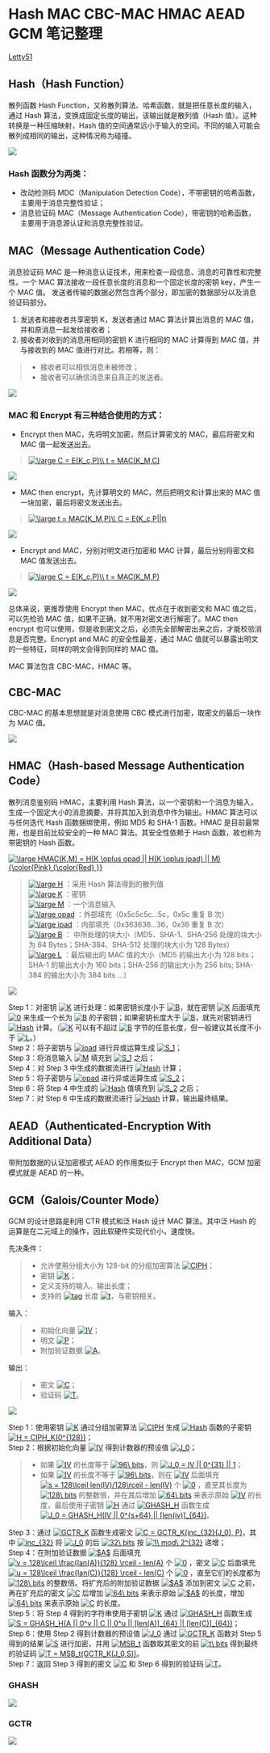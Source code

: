 # Hash MAC CBC-MAC HMAC AEAD GCM 笔记整理

[Letty51](https://github.com/letty51)

## Hash（Hash Function）

散列函数 Hash Function，又称散列算法、哈希函数，就是把任意长度的输入，通过 Hash 算法，变换成固定长度的输出，该输出就是散列值（Hash 值）。这种转换是一种压缩映射，Hash 值的空间通常远小于输入的空间。不同的输入可能会散列成相同的输出，这种情况称为碰撞。

![](https://github.com/Letty51/pictures/blob/master/Hash.png)

### Hash 函数分为两类：

- 改动检测码 MDC（Manipulation Detection Code），不带密钥的哈希函数，主要用于消息完整性验证；
- 消息验证码 MAC（Message Authentication Code），带密钥的哈希函数，主要用于消息源认证和消息完整性验证。

## MAC（Message Authentication Code）

消息验证码 MAC 是一种消息认证技术，用来检查一段信息、消息的可靠性和完整性。一个 MAC 算法接收一段任意长度的消息和一个固定长度的密钥 key，产生一个 MAC 值。
发送者传输的数据必然包含两个部分，即加密的数据部分以及消息验证码部分。
1. 发送者和接收者共享密钥 K，发送者通过 MAC 算法计算出消息的 MAC 值，并和原消息一起发给接收者；
2. 接收者对收到的消息用相同的密钥 K 进行相同的 MAC 计算得到 MAC 值，并与接收到的 MAC 值进行对比。若相等，则：
> - 接收者可以相信消息未被修改；
> - 接收者可以确信消息来自真正的发送者。

![](https://github.com/Letty51/pictures/blob/master/MAC.png)

### MAC 和 Encrypt 有三种结合使用的方式：

- Encrypt then MAC，先将明文加密，然后计算密文的 MAC，最后将密文和 MAC 值一起发送出去。
> <a href="https://www.codecogs.com/eqnedit.php?latex=\dpi{100}&space;\fn_cs&space;\large&space;C&space;=&space;E(K_c,P)\\&space;t&space;=&space;MAC(K_M,C)" target="_blank"><img src="https://latex.codecogs.com/png.latex?\dpi{100}&space;\fn_cs&space;\large&space;C&space;=&space;E(K_c,P)\\&space;t&space;=&space;MAC(K_M,C)" title="\large C = E(K_c,P)\\ t = MAC(K_M,C)" /></a>

![](https://github.com/Letty51/pictures/blob/master/Encrypt%20then%20MAC.png)

- MAC then encrypt，先计算明文的 MAC，然后把明文和计算出来的 MAC 值一块加密，最后将密文发送出去。
> <a href="https://www.codecogs.com/eqnedit.php?latex=\dpi{100}&space;\fn_cs&space;\large&space;t&space;=&space;MAC(K_M,P)\\&space;C&space;=&space;E(K_c,P||t)" target="_blank"><img src="https://latex.codecogs.com/png.latex?\dpi{100}&space;\fn_cs&space;\large&space;t&space;=&space;MAC(K_M,P)\\&space;C&space;=&space;E(K_c,P||t)" title="\large t = MAC(K_M,P)\\ C = E(K_c,P||t)" /></a>

![](https://github.com/Letty51/pictures/blob/master/MAC%20then%20Encrypt.png)

- Encrypt and MAC，分别对明文进行加密和 MAC 计算，最后分别将密文和 MAC 值发送出去。
> <a href="https://www.codecogs.com/eqnedit.php?latex=\dpi{100}&space;\fn_cs&space;\large&space;C&space;=&space;E(K_c,P)\\&space;t&space;=&space;MAC(K_M,P)" target="_blank"><img src="https://latex.codecogs.com/png.latex?\dpi{100}&space;\fn_cs&space;\large&space;C&space;=&space;E(K_c,P)\\&space;t&space;=&space;MAC(K_M,P)" title="\large C = E(K_c,P)\\ t = MAC(K_M,P)" /></a>

![](https://github.com/Letty51/pictures/blob/master/Encrypt%20and%20MAC.png)

总体来说，更推荐使用 Encrypt then MAC，优点在于收到密文和 MAC 值之后，可以先检验 MAC 值，如果不正确，就不用对密文进行解密了。MAC then encrypt 也可以使用，但是收到密文之后，必须先全部解密出来之后，才能校验消息是否完整。Encrypt and MAC 的安全性最差，通过 MAC 值就可以暴露出明文的一些特征，同样的明文会得到同样的 MAC 值。

MAC 算法包含 CBC-MAC，HMAC 等。

## CBC-MAC

CBC-MAC 的基本思想就是对消息使用 CBC 模式进行加密，取密文的最后一块作为 MAC 值。

![](https://github.com/Letty51/pictures/blob/master/CBC-MAC.png)

## HMAC（Hash-based Message Authentication Code）

散列消息鉴别码 HMAC，主要利用 Hash 算法，以一个密钥和一个消息为输入，生成一个固定大小的消息摘要，并将其加入到消息中作为输出。HMAC 算法可以与任何迭代 Hash 函数捆绑使用，例如 MD5 和 SHA-1 函数。HMAC 是目前最常用，也是目前比较安全的一种 MAC 算法。其安全性依赖于 Hash 函数，故也称为带密钥的 Hash 函数。

<a href="https://www.codecogs.com/eqnedit.php?latex=\dpi{100}&space;\fn_cs&space;\large&space;HMAC(K,M)&space;=&space;H(K&space;\oplus&space;opad&space;||&space;H(K&space;\oplus&space;ipad)&space;||&space;M){\color{Pink}&space;{\color{Red}&space;}}" target="_blank"><img src="https://latex.codecogs.com/png.latex?\dpi{100}&space;\fn_cs&space;\large&space;HMAC(K,M)&space;=&space;H(K&space;\oplus&space;opad&space;||&space;H(K&space;\oplus&space;ipad)&space;||&space;M){\color{Pink}&space;{\color{Red}&space;}}" title="\large HMAC(K,M) = H(K \oplus opad || H(K \oplus ipad) || M){\color{Pink} {\color{Red} }}" /></a>
> <a href="https://www.codecogs.com/eqnedit.php?latex=\inline&space;\dpi{100}&space;\fn_cs&space;\large&space;H" target="_blank"><img src="https://latex.codecogs.com/png.latex?\inline&space;\dpi{100}&space;\fn_cs&space;\large&space;H" title="\large H" /></a> ：采用 Hash 算法得到的散列值 \
> <a href="https://www.codecogs.com/eqnedit.php?latex=\inline&space;\dpi{100}&space;\fn_cs&space;\large&space;K" target="_blank"><img src="https://latex.codecogs.com/png.latex?\inline&space;\dpi{100}&space;\fn_cs&space;\large&space;K" title="\large K" /></a> ：密钥 \
> <a href="https://www.codecogs.com/eqnedit.php?latex=\inline&space;\dpi{100}&space;\fn_cs&space;\large&space;M" target="_blank"><img src="https://latex.codecogs.com/png.latex?\inline&space;\dpi{100}&space;\fn_cs&space;\large&space;M" title="\large M" /></a> ：一个消息输入 \
> <a href="https://www.codecogs.com/eqnedit.php?latex=\inline&space;\dpi{100}&space;\fn_cs&space;\large&space;opad" target="_blank"><img src="https://latex.codecogs.com/png.latex?\inline&space;\dpi{100}&space;\fn_cs&space;\large&space;opad" title="\large opad" /></a> ：外部填充（0x5c5c5c…5c，0x5c 重复 B 次） \
> <a href="https://www.codecogs.com/eqnedit.php?latex=\inline&space;\dpi{100}&space;\fn_cs&space;\large&space;ipad" target="_blank"><img src="https://latex.codecogs.com/png.latex?\inline&space;\dpi{100}&space;\fn_cs&space;\large&space;ipad" title="\large ipad" /></a> ：内部填充（0x363636…36，0x36 重复 B 次） \
> <a href="https://www.codecogs.com/eqnedit.php?latex=\inline&space;\dpi{100}&space;\fn_cs&space;\large&space;B" target="_blank"><img src="https://latex.codecogs.com/png.latex?\inline&space;\dpi{100}&space;\fn_cs&space;\large&space;B" title="\large B" /></a> ： 中所处理的块大小（MD5、SHA-1、SHA-256 处理的块大小为 64 Bytes；SHA-384、SHA-512 处理的块大小为 128 Bytes） \
> <a href="https://www.codecogs.com/eqnedit.php?latex=\inline&space;\dpi{100}&space;\fn_cs&space;\large&space;L" target="_blank"><img src="https://latex.codecogs.com/png.latex?\inline&space;\dpi{100}&space;\fn_cs&space;\large&space;L" title="\large L" /></a> ：最后输出的 MAC 值的大小（MD5 的输出大小为 128 bits；SHA-1 的输出大小为 160 bits；SHA-256 的输出大小为 256 bits; SHA-384 的输出大小为 384 bits …）

![](https://github.com/Letty51/pictures/blob/master/HMAC.png)

Step 1：对密钥 <a href="https://www.codecogs.com/eqnedit.php?latex=\inline&space;\dpi{100}&space;\fn_cs&space;K" target="_blank"><img src="https://latex.codecogs.com/png.latex?\inline&space;\dpi{100}&space;\fn_cs&space;K" title="K" /></a> 进行处理：如果密钥长度小于 <a href="https://www.codecogs.com/eqnedit.php?latex=\inline&space;\dpi{100}&space;\fn_cs&space;B" target="_blank"><img src="https://latex.codecogs.com/png.latex?\inline&space;\dpi{100}&space;\fn_cs&space;B" title="B" /></a>，就在密钥 <a href="https://www.codecogs.com/eqnedit.php?latex=\inline&space;\dpi{100}&space;\fn_cs&space;K" target="_blank"><img src="https://latex.codecogs.com/png.latex?\inline&space;\dpi{100}&space;\fn_cs&space;K" title="K" /></a> 后面填充 <a href="https://www.codecogs.com/eqnedit.php?latex=\inline&space;\dpi{100}&space;\fn_cs&space;0" target="_blank"><img src="https://latex.codecogs.com/png.latex?\inline&space;\dpi{100}&space;\fn_cs&space;0" title="0" /></a> 来生成一个长为 <a href="https://www.codecogs.com/eqnedit.php?latex=\inline&space;\dpi{100}&space;\fn_cs&space;B" target="_blank"><img src="https://latex.codecogs.com/png.latex?\inline&space;\dpi{100}&space;\fn_cs&space;B" title="B" /></a> 的子密钥；如果密钥长度大于 <a href="https://www.codecogs.com/eqnedit.php?latex=\inline&space;\dpi{100}&space;\fn_cs&space;B" target="_blank"><img src="https://latex.codecogs.com/png.latex?\inline&space;\dpi{100}&space;\fn_cs&space;B" title="B" /></a>，就先对密钥进行 <a href="https://www.codecogs.com/eqnedit.php?latex=\inline&space;\dpi{100}&space;\fn_cs&space;Hash" target="_blank"><img src="https://latex.codecogs.com/png.latex?\inline&space;\dpi{100}&space;\fn_cs&space;Hash" title="Hash" /></a> 计算。（<a href="https://www.codecogs.com/eqnedit.php?latex=\inline&space;\dpi{100}&space;\fn_cs&space;K" target="_blank"><img src="https://latex.codecogs.com/png.latex?\inline&space;\dpi{100}&space;\fn_cs&space;K" title="K" /></a> 可以有不超过 <a href="https://www.codecogs.com/eqnedit.php?latex=\inline&space;\dpi{100}&space;\fn_cs&space;B" target="_blank"><img src="https://latex.codecogs.com/png.latex?\inline&space;\dpi{100}&space;\fn_cs&space;B" title="B" /></a> 字节的任意长度，但一般建议其长度不小于 <a href="https://www.codecogs.com/eqnedit.php?latex=\inline&space;\dpi{100}&space;\fn_cs&space;L" target="_blank"><img src="https://latex.codecogs.com/png.latex?\inline&space;\dpi{100}&space;\fn_cs&space;L" title="L" /></a>。） \
Step 2：将子密钥与 <a href="https://www.codecogs.com/eqnedit.php?latex=\inline&space;\dpi{100}&space;\fn_cs&space;ipad" target="_blank"><img src="https://latex.codecogs.com/png.latex?\inline&space;\dpi{100}&space;\fn_cs&space;ipad" title="ipad" /></a> 进行异或运算生成 <a href="https://www.codecogs.com/eqnedit.php?latex=\inline&space;\dpi{100}&space;\fn_cs&space;S_1" target="_blank"><img src="https://latex.codecogs.com/png.latex?\inline&space;\dpi{100}&space;\fn_cs&space;S_1" title="S_1" /></a>； \
Step 3：将消息输入 <a href="https://www.codecogs.com/eqnedit.php?latex=\inline&space;\dpi{100}&space;\fn_cs&space;M" target="_blank"><img src="https://latex.codecogs.com/png.latex?\inline&space;\dpi{100}&space;\fn_cs&space;M" title="M" /></a> 填充到 <a href="https://www.codecogs.com/eqnedit.php?latex=\inline&space;\dpi{100}&space;\fn_cs&space;S_1" target="_blank"><img src="https://latex.codecogs.com/png.latex?\inline&space;\dpi{100}&space;\fn_cs&space;S_1" title="S_1" /></a> 之后； \
Step 4：对 Step 3 中生成的数据流进行 <a href="https://www.codecogs.com/eqnedit.php?latex=\inline&space;\dpi{100}&space;\fn_cs&space;Hash" target="_blank"><img src="https://latex.codecogs.com/png.latex?\inline&space;\dpi{100}&space;\fn_cs&space;Hash" title="Hash" /></a> 计算； \
Step 5：将子密钥与 <a href="https://www.codecogs.com/eqnedit.php?latex=\inline&space;\dpi{100}&space;\fn_cs&space;opad" target="_blank"><img src="https://latex.codecogs.com/png.latex?\inline&space;\dpi{100}&space;\fn_cs&space;opad" title="opad" /></a> 进行异或运算生成 <a href="https://www.codecogs.com/eqnedit.php?latex=\inline&space;\dpi{100}&space;\fn_cs&space;S_2" target="_blank"><img src="https://latex.codecogs.com/png.latex?\inline&space;\dpi{100}&space;\fn_cs&space;S_2" title="S_2" /></a>； \
Step 6：将 Step 4 中生成的 <a href="https://www.codecogs.com/eqnedit.php?latex=\inline&space;\dpi{100}&space;\fn_cs&space;Hash" target="_blank"><img src="https://latex.codecogs.com/png.latex?\inline&space;\dpi{100}&space;\fn_cs&space;Hash" title="Hash" /></a> 值填充到 <a href="https://www.codecogs.com/eqnedit.php?latex=\inline&space;\dpi{100}&space;\fn_cs&space;S_2" target="_blank"><img src="https://latex.codecogs.com/png.latex?\inline&space;\dpi{100}&space;\fn_cs&space;S_2" title="S_2" /></a> 之后； \
Step 7：对 Step 6 中生成的数据流进行 <a href="https://www.codecogs.com/eqnedit.php?latex=\inline&space;\dpi{100}&space;\fn_cs&space;Hash" target="_blank"><img src="https://latex.codecogs.com/png.latex?\inline&space;\dpi{100}&space;\fn_cs&space;Hash" title="Hash" /></a> 计算，输出最终结果。

## AEAD（Authenticated-Encryption With Additional Data）

带附加数据的认证加密模式 AEAD 的作用类似于 Encrypt then MAC，GCM 加密模式就是 AEAD 的一种。

## GCM（Galois/Counter Mode）

GCM 的设计思路是利用 CTR 模式和泛 Hash 设计 MAC 算法。其中泛 Hash 的运算是在二元域上的操作，因此软硬件实现代价小，速度快。

先决条件：
> - 允许使用分组大小为 128-bit 的分组加密算法 <a href="https://www.codecogs.com/eqnedit.php?latex=\inline&space;\dpi{100}&space;\fn_cs&space;CIPH" target="_blank"><img src="https://latex.codecogs.com/png.latex?\inline&space;\dpi{100}&space;\fn_cs&space;CIPH" title="CIPH" /></a>；
> - 密钥 <a href="https://www.codecogs.com/eqnedit.php?latex=\inline&space;\dpi{100}&space;\fn_cs&space;K" target="_blank"><img src="https://latex.codecogs.com/png.latex?\inline&space;\dpi{100}&space;\fn_cs&space;K" title="K" /></a>；
> - 定义支持的输入、输出长度；
> - 支持的 <a href="https://www.codecogs.com/eqnedit.php?latex=\inline&space;\dpi{100}&space;\fn_cs&space;tag" target="_blank"><img src="https://latex.codecogs.com/png.latex?\inline&space;\dpi{100}&space;\fn_cs&space;tag" title="tag" /></a> 长度 <a href="https://www.codecogs.com/eqnedit.php?latex=\inline&space;\dpi{100}&space;\fn_cs&space;t" target="_blank"><img src="https://latex.codecogs.com/png.latex?\inline&space;\dpi{100}&space;\fn_cs&space;t" title="t" /></a>，与密钥相关。

输入：
> - 初始化向量 <a href="https://www.codecogs.com/eqnedit.php?latex=\inline&space;\dpi{100}&space;\fn_cs&space;IV" target="_blank"><img src="https://latex.codecogs.com/png.latex?\inline&space;\dpi{100}&space;\fn_cs&space;IV" title="IV" /></a>；
> - 明文 <a href="https://www.codecogs.com/eqnedit.php?latex=\inline&space;\dpi{100}&space;\fn_cs&space;P" target="_blank"><img src="https://latex.codecogs.com/png.latex?\inline&space;\dpi{100}&space;\fn_cs&space;P" title="P" /></a>；
> - 附加验证数据 <a href="https://www.codecogs.com/eqnedit.php?latex=\inline&space;\dpi{100}&space;\fn_cs&space;A" target="_blank"><img src="https://latex.codecogs.com/png.latex?\inline&space;\dpi{100}&space;\fn_cs&space;A" title="A" /></a>。

输出：
> - 密文 <a href="https://www.codecogs.com/eqnedit.php?latex=\inline&space;\dpi{100}&space;\fn_cs&space;C" target="_blank"><img src="https://latex.codecogs.com/png.latex?\inline&space;\dpi{100}&space;\fn_cs&space;C" title="C" /></a>；
> - 验证码 <a href="https://www.codecogs.com/eqnedit.php?latex=\inline&space;\dpi{100}&space;\fn_cs&space;T" target="_blank"><img src="https://latex.codecogs.com/png.latex?\inline&space;\dpi{100}&space;\fn_cs&space;T" title="T" /></a>。

![](https://github.com/Letty51/pictures/blob/master/GCM-AE.png)

Step 1：使用密钥 <a href="https://www.codecogs.com/eqnedit.php?latex=\inline&space;\dpi{100}&space;\fn_cs&space;K" target="_blank"><img src="https://latex.codecogs.com/png.latex?\inline&space;\dpi{100}&space;\fn_cs&space;K" title="K" /></a> 通过分组加密算法 <a href="https://www.codecogs.com/eqnedit.php?latex=\inline&space;\dpi{100}&space;\fn_cs&space;CIPH" target="_blank"><img src="https://latex.codecogs.com/png.latex?\inline&space;\dpi{100}&space;\fn_cs&space;CIPH" title="CIPH" /></a> 生成 <a href="https://www.codecogs.com/eqnedit.php?latex=\inline&space;\dpi{100}&space;\fn_cs&space;Hash" target="_blank"><img src="https://latex.codecogs.com/png.latex?\inline&space;\dpi{100}&space;\fn_cs&space;Hash" title="Hash" /></a> 函数的子密钥 <a href="https://www.codecogs.com/eqnedit.php?latex=\inline&space;\dpi{100}&space;\fn_cs&space;H&space;=&space;CIPH_K(0^{128})" target="_blank"><img src="https://latex.codecogs.com/png.latex?\inline&space;\dpi{100}&space;\fn_cs&space;H&space;=&space;CIPH_K(0^{128})" title="H = CIPH_K(0^{128})" /></a>；\
Step 2：根据初始化向量 <a href="https://www.codecogs.com/eqnedit.php?latex=\inline&space;\dpi{100}&space;\fn_cs&space;IV" target="_blank"><img src="https://latex.codecogs.com/png.latex?\inline&space;\dpi{100}&space;\fn_cs&space;IV" title="IV" /></a> 得到计数器的预设值 <a href="https://www.codecogs.com/eqnedit.php?latex=\inline&space;\dpi{100}&space;\fn_cs&space;J_0" target="_blank"><img src="https://latex.codecogs.com/png.latex?\inline&space;\dpi{100}&space;\fn_cs&space;J_0" title="J_0" /></a>；
> - 如果 <a href="https://www.codecogs.com/eqnedit.php?latex=\inline&space;\dpi{100}&space;\fn_cs&space;IV" target="_blank"><img src="https://latex.codecogs.com/png.latex?\inline&space;\dpi{100}&space;\fn_cs&space;IV" title="IV" /></a> 的长度等于 <a href="https://www.codecogs.com/eqnedit.php?latex=\inline&space;\dpi{100}&space;\fn_cs&space;96\&space;bits" target="_blank"><img src="https://latex.codecogs.com/png.latex?\inline&space;\dpi{100}&space;\fn_cs&space;96\&space;bits" title="96\ bits" /></a>，则 <a href="https://www.codecogs.com/eqnedit.php?latex=\inline&space;\dpi{100}&space;\fn_cs&space;J_0&space;=&space;IV&space;||&space;0^{31}&space;||&space;1" target="_blank"><img src="https://latex.codecogs.com/png.latex?\inline&space;\dpi{100}&space;\fn_cs&space;J_0&space;=&space;IV&space;||&space;0^{31}&space;||&space;1" title="J_0 = IV || 0^{31} || 1" /></a>；
> - 如果 <a href="https://www.codecogs.com/eqnedit.php?latex=\inline&space;\dpi{100}&space;\fn_cs&space;IV" target="_blank"><img src="https://latex.codecogs.com/png.latex?\inline&space;\dpi{100}&space;\fn_cs&space;IV" title="IV" /></a> 的长度不等于 <a href="https://www.codecogs.com/eqnedit.php?latex=\inline&space;\dpi{100}&space;\fn_cs&space;96\&space;bits" target="_blank"><img src="https://latex.codecogs.com/png.latex?\inline&space;\dpi{100}&space;\fn_cs&space;96\&space;bits" title="96\ bits" /></a>，则在 <a href="https://www.codecogs.com/eqnedit.php?latex=\inline&space;\dpi{100}&space;\fn_cs&space;IV" target="_blank"><img src="https://latex.codecogs.com/png.latex?\inline&space;\dpi{100}&space;\fn_cs&space;IV" title="IV" /></a> 后面填充 <a href="https://www.codecogs.com/eqnedit.php?latex=\inline&space;\dpi{100}&space;\fn_cs&space;s&space;=&space;128\lceil&space;len(IV)/128\rceil&space;-&space;len(IV)" target="_blank"><img src="https://latex.codecogs.com/png.latex?\inline&space;\dpi{100}&space;\fn_cs&space;s&space;=&space;128\lceil&space;len(IV)/128\rceil&space;-&space;len(IV)" title="s = 128\lceil len(IV)/128\rceil - len(IV)" /></a> 个 <a href="https://www.codecogs.com/eqnedit.php?latex=\inline&space;\dpi{100}&space;\fn_cs&space;0" target="_blank"><img src="https://latex.codecogs.com/png.latex?\inline&space;\dpi{100}&space;\fn_cs&space;0" title="0" /></a> ，直至其长度为 <a href="https://www.codecogs.com/eqnedit.php?latex=\inline&space;\dpi{100}&space;\fn_cs&space;128\&space;bits" target="_blank"><img src="https://latex.codecogs.com/png.latex?\inline&space;\dpi{100}&space;\fn_cs&space;128\&space;bits" title="128\ bits" /></a> 的整数倍，并在其后增加 <a href="https://www.codecogs.com/eqnedit.php?latex=\inline&space;\dpi{100}&space;\fn_cs&space;64\&space;bits" target="_blank"><img src="https://latex.codecogs.com/png.latex?\inline&space;\dpi{100}&space;\fn_cs&space;64\&space;bits" title="64\ bits" /></a> 来表示原始 <a href="https://www.codecogs.com/eqnedit.php?latex=\inline&space;\dpi{100}&space;\fn_cs&space;IV" target="_blank"><img src="https://latex.codecogs.com/png.latex?\inline&space;\dpi{100}&space;\fn_cs&space;IV" title="IV" /></a> 的长度，最后使用子密钥 <a href="https://www.codecogs.com/eqnedit.php?latex=\inline&space;\dpi{100}&space;\fn_cs&space;H" target="_blank"><img src="https://latex.codecogs.com/png.latex?\inline&space;\dpi{100}&space;\fn_cs&space;H" title="H" /></a> 通过 <a href="https://www.codecogs.com/eqnedit.php?latex=\inline&space;\dpi{100}&space;\fn_cs&space;GHASH_H" target="_blank"><img src="https://latex.codecogs.com/png.latex?\inline&space;\dpi{100}&space;\fn_cs&space;GHASH_H" title="GHASH_H" /></a> 函数生成 <a href="https://www.codecogs.com/eqnedit.php?latex=\inline&space;\dpi{100}&space;\fn_cs&space;J_0&space;=&space;GHASH_H(IV&space;||&space;0^{s&plus;64}&space;||&space;[len(iv)]_{64})" target="_blank"><img src="https://latex.codecogs.com/png.latex?\inline&space;\dpi{100}&space;\fn_cs&space;J_0&space;=&space;GHASH_H(IV&space;||&space;0^{s&plus;64}&space;||&space;[len(iv)]_{64})" title="J_0 = GHASH_H(IV || 0^{s+64} || [len(iv)]_{64})" /></a>。

Step 3：通过 <a href="https://www.codecogs.com/eqnedit.php?latex=\inline&space;\dpi{100}&space;\fn_cs&space;GCTR_K" target="_blank"><img src="https://latex.codecogs.com/png.latex?\inline&space;\dpi{100}&space;\fn_cs&space;GCTR_K" title="GCTR_K" /></a> 函数生成密文 <a href="https://www.codecogs.com/eqnedit.php?latex=\inline&space;\dpi{100}&space;\fn_cs&space;C&space;=&space;GCTR_K(inc_{32}(J_0),&space;P)" target="_blank"><img src="https://latex.codecogs.com/png.latex?\inline&space;\dpi{100}&space;\fn_cs&space;C&space;=&space;GCTR_K(inc_{32}(J_0),&space;P)" title="C = GCTR_K(inc_{32}(J_0), P)" /></a>，其中 <a href="https://www.codecogs.com/eqnedit.php?latex=\inline&space;\dpi{100}&space;\fn_cs&space;inc_{32}" target="_blank"><img src="https://latex.codecogs.com/png.latex?\inline&space;\dpi{100}&space;\fn_cs&space;inc_{32}" title="inc_{32}" /></a> 将 <a href="https://www.codecogs.com/eqnedit.php?latex=\inline&space;\dpi{100}&space;\fn_cs&space;J_0" target="_blank"><img src="https://latex.codecogs.com/png.latex?\inline&space;\dpi{100}&space;\fn_cs&space;J_0" title="J_0" /></a> 的后 <a href="https://www.codecogs.com/eqnedit.php?latex=\inline&space;\dpi{100}&space;\fn_cs&space;32\&space;bits" target="_blank"><img src="https://latex.codecogs.com/png.latex?\inline&space;\dpi{100}&space;\fn_cs&space;32\&space;bits" title="32\ bits" /></a> 按 <a href="https://www.codecogs.com/eqnedit.php?latex=\inline&space;\dpi{100}&space;\fn_cs&space;1\&space;mod\&space;2^{32}" target="_blank"><img src="https://latex.codecogs.com/png.latex?\inline&space;\dpi{100}&space;\fn_cs&space;1\&space;mod\&space;2^{32}" title="1\ mod\ 2^{32}" /></a> 递增；\
Step 4：在附加验证数据 <a href="https://www.codecogs.com/eqnedit.php?latex=\inline&space;\dpi{100}&space;\fn_cs&space;$A$" target="_blank"><img src="https://latex.codecogs.com/png.latex?\inline&space;\dpi{100}&space;\fn_cs&space;$A$" title="$A$" /></a> 后面填充 <a href="https://www.codecogs.com/eqnedit.php?latex=\inline&space;\dpi{100}&space;\fn_cs&space;v&space;=&space;128\lceil&space;\frac{lan(A)}{128}&space;\rceil&space;-&space;len(A)" target="_blank"><img src="https://latex.codecogs.com/png.latex?\inline&space;\dpi{100}&space;\fn_cs&space;v&space;=&space;128\lceil&space;\frac{lan(A)}{128}&space;\rceil&space;-&space;len(A)" title="v = 128\lceil \frac{lan(A)}{128} \rceil - len(A)" /></a> 个 <a href="https://www.codecogs.com/eqnedit.php?latex=\inline&space;\dpi{100}&space;\fn_cs&space;0" target="_blank"><img src="https://latex.codecogs.com/png.latex?\inline&space;\dpi{100}&space;\fn_cs&space;0" title="0" /></a> ，密文 <a href="https://www.codecogs.com/eqnedit.php?latex=\inline&space;\dpi{100}&space;\fn_cs&space;C" target="_blank"><img src="https://latex.codecogs.com/png.latex?\inline&space;\dpi{100}&space;\fn_cs&space;C" title="C" /></a> 后面填充 <a href="https://www.codecogs.com/eqnedit.php?latex=\inline&space;\dpi{100}&space;\fn_cs&space;u&space;=&space;128\lceil&space;\frac{lan(C)}{128}&space;\rceil&space;-&space;len(C)" target="_blank"><img src="https://latex.codecogs.com/png.latex?\inline&space;\dpi{100}&space;\fn_cs&space;u&space;=&space;128\lceil&space;\frac{lan(C)}{128}&space;\rceil&space;-&space;len(C)" title="u = 128\lceil \frac{lan(C)}{128} \rceil - len(C)" /></a> 个 <a href="https://www.codecogs.com/eqnedit.php?latex=\inline&space;\dpi{100}&space;\fn_cs&space;0" target="_blank"><img src="https://latex.codecogs.com/png.latex?\inline&space;\dpi{100}&space;\fn_cs&space;0" title="0" /></a> ，直至它们的长度都为 <a href="https://www.codecogs.com/eqnedit.php?latex=\inline&space;\dpi{100}&space;\fn_cs&space;128\&space;bits" target="_blank"><img src="https://latex.codecogs.com/png.latex?\inline&space;\dpi{100}&space;\fn_cs&space;128\&space;bits" title="128\ bits" /></a> 的整数倍。将扩充后的附加验证数据 <a href="https://www.codecogs.com/eqnedit.php?latex=\inline&space;\dpi{100}&space;\fn_cs&space;$A$" target="_blank"><img src="https://latex.codecogs.com/png.latex?\inline&space;\dpi{100}&space;\fn_cs&space;$A$" title="$A$" /></a> 添加到密文 <a href="https://www.codecogs.com/eqnedit.php?latex=\inline&space;\dpi{100}&space;\fn_cs&space;C" target="_blank"><img src="https://latex.codecogs.com/png.latex?\inline&space;\dpi{100}&space;\fn_cs&space;C" title="C" /></a> 之前，再在扩充后的密文 <a href="https://www.codecogs.com/eqnedit.php?latex=\inline&space;\dpi{100}&space;\fn_cs&space;C" target="_blank"><img src="https://latex.codecogs.com/png.latex?\inline&space;\dpi{100}&space;\fn_cs&space;C" title="C" /></a> 后增加 <a href="https://www.codecogs.com/eqnedit.php?latex=\inline&space;\dpi{100}&space;\fn_cs&space;64\&space;bits" target="_blank"><img src="https://latex.codecogs.com/png.latex?\inline&space;\dpi{100}&space;\fn_cs&space;64\&space;bits" title="64\ bits" /></a> 来表示原始 <a href="https://www.codecogs.com/eqnedit.php?latex=\inline&space;\dpi{100}&space;\fn_cs&space;$A$" target="_blank"><img src="https://latex.codecogs.com/png.latex?\inline&space;\dpi{100}&space;\fn_cs&space;$A$" title="$A$" /></a> 的长度，增加 <a href="https://www.codecogs.com/eqnedit.php?latex=\inline&space;\dpi{100}&space;\fn_cs&space;64\&space;bits" target="_blank"><img src="https://latex.codecogs.com/png.latex?\inline&space;\dpi{100}&space;\fn_cs&space;64\&space;bits" title="64\ bits" /></a> 来表示原始 <a href="https://www.codecogs.com/eqnedit.php?latex=\inline&space;\dpi{100}&space;\fn_cs&space;C" target="_blank"><img src="https://latex.codecogs.com/png.latex?\inline&space;\dpi{100}&space;\fn_cs&space;C" title="C" /></a> 的长度。\
Step 5：将 Step 4 得到的字符串使用子密钥 <a href="https://www.codecogs.com/eqnedit.php?latex=\inline&space;\dpi{100}&space;\fn_cs&space;K" target="_blank"><img src="https://latex.codecogs.com/png.latex?\inline&space;\dpi{100}&space;\fn_cs&space;K" title="K" /></a> 通过 <a href="https://www.codecogs.com/eqnedit.php?latex=\inline&space;\dpi{100}&space;\fn_cs&space;GHASH_H" target="_blank"><img src="https://latex.codecogs.com/png.latex?\inline&space;\dpi{100}&space;\fn_cs&space;GHASH_H" title="GHASH_H" /></a> 函数生成 <a href="https://www.codecogs.com/eqnedit.php?latex=\inline&space;\dpi{100}&space;\fn_cs&space;S&space;=&space;GHASH_H(A&space;||&space;0^v&space;||&space;C&space;||&space;0^u&space;||&space;[len(A)]_{64}&space;||&space;[len(C)]_{64})" target="_blank"><img src="https://latex.codecogs.com/png.latex?\inline&space;\dpi{100}&space;\fn_cs&space;S&space;=&space;GHASH_H(A&space;||&space;0^v&space;||&space;C&space;||&space;0^u&space;||&space;[len(A)]_{64}&space;||&space;[len(C)]_{64})" title="S = GHASH_H(A || 0^v || C || 0^u || [len(A)]_{64} || [len(C)]_{64})" /></a>；\
Step 6：使用 Step 2 得到计数器的预设值 <a href="https://www.codecogs.com/eqnedit.php?latex=\inline&space;\dpi{100}&space;\fn_cs&space;J_0" target="_blank"><img src="https://latex.codecogs.com/png.latex?\inline&space;\dpi{100}&space;\fn_cs&space;J_0" title="J_0" /></a> 通过 <a href="https://www.codecogs.com/eqnedit.php?latex=\inline&space;\dpi{100}&space;\fn_cs&space;GCTR_K" target="_blank"><img src="https://latex.codecogs.com/png.latex?\inline&space;\dpi{100}&space;\fn_cs&space;GCTR_K" title="GCTR_K" /></a> 函数对 Step 5 得到的结果 <a href="https://www.codecogs.com/eqnedit.php?latex=\inline&space;\dpi{100}&space;\fn_cs&space;S" target="_blank"><img src="https://latex.codecogs.com/png.latex?\inline&space;\dpi{100}&space;\fn_cs&space;S" title="S" /></a> 进行加密，并用 <a href="https://www.codecogs.com/eqnedit.php?latex=\inline&space;\dpi{100}&space;\fn_cs&space;MSB_t" target="_blank"><img src="https://latex.codecogs.com/png.latex?\inline&space;\dpi{100}&space;\fn_cs&space;MSB_t" title="MSB_t" /></a> 函数取其密文的前 <a href="https://www.codecogs.com/eqnedit.php?latex=\inline&space;\dpi{100}&space;\fn_cs&space;t\&space;bits" target="_blank"><img src="https://latex.codecogs.com/png.latex?\inline&space;\dpi{100}&space;\fn_cs&space;t\&space;bits" title="t\ bits" /></a> 得到最终的验证码 <a href="https://www.codecogs.com/eqnedit.php?latex=\inline&space;\dpi{100}&space;\fn_cs&space;T&space;=&space;MSB_t(GCTR_K(J_0,S))" target="_blank"><img src="https://latex.codecogs.com/png.latex?\inline&space;\dpi{100}&space;\fn_cs&space;T&space;=&space;MSB_t(GCTR_K(J_0,S))" title="T = MSB_t(GCTR_K(J_0,S))" /></a>。\
Step 7：返回 Step 3 得到的密文 <a href="https://www.codecogs.com/eqnedit.php?latex=\inline&space;\dpi{100}&space;\fn_cs&space;C" target="_blank"><img src="https://latex.codecogs.com/png.latex?\inline&space;\dpi{100}&space;\fn_cs&space;C" title="C" /></a> 和 Step 6 得到的验证码 <a href="https://www.codecogs.com/eqnedit.php?latex=\inline&space;\dpi{100}&space;\fn_cs&space;T" target="_blank"><img src="https://latex.codecogs.com/png.latex?\inline&space;\dpi{100}&space;\fn_cs&space;T" title="T" /></a>。

### GHASH
![](https://github.com/Letty51/pictures/blob/master/GHASH.png)

### GCTR
![](https://github.com/Letty51/pictures/blob/master/GCTR.png)
